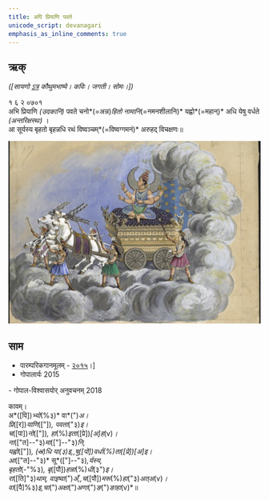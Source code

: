 ```yaml
---
title: अपि प्रियाणि पवते 
unicode_script: devanagari  
emphasis_as_inline_comments: true
---   
```


## ऋक्

*([सायणो [ऽत्र](https://archive.org/details/SamaVedaSanhitaWithSayanabhashyaVolume2SatyavrataSamasrami1876bis_201803/page/n191) कौथुमभाष्ये। कविः। जगती। सोमः।])*

१ ६ २ ०७०१   
अभि प्रियाणि *(उदकानि)* पवते चनो*(=अन्न)*हितो नामानि*(=नमनशीलानि)* यह्वो*(=महान्)* अधि येषु वर्धते *(अन्तरिक्षस्थः)* ।  
आ सूर्यस्य बृहतो बृहन्नधि रथं विष्वञ्चम्*(=विष्वग्गमनं)* अरुहद् विचक्षणः॥

![](../images/soma_moon_chandra.jpg)

## साम
- पारम्परिकगानमूलम् - [२०१५](https://archive.org/stream/sAmaveda-jaiminIya-paravastu-paramparA-docs/UDAKA%20SAANTHI%20SAAMAANI#page/n2/mode/1up&sa=D&ust=1542425956390000)।]
- गोपालार्यः 2015  
<div class="audioEmbed" src="https://archive
.org/download/jaiminIya-sAma-gAna-paravastu-tradition-gopAla-2015/kAvam.mp3"></div>
- गोपाल-विश्वासयोर् अनुवचनम् 2018  
<div class="audioEmbed" src="https://archive
.org/download/jaiminIya-sAma-gAna-paravastu-tradition-anuvachanam-gopAla-vishvAsa-2018/kAvam.mp3"></div>


कावम्।  
अ*([पि])*भ्यो*(%३)* वा*(")*अ।  
प्रि*([र])*याणि*(["])*, पवता*("३)*इ।  
च*([पा])*नो*(["])*, हा*(%)*इता*([प्रे])*[अ]ह*(v)*।  
ना*(["त]--"३)*मा*(["]--"३)*नि,  
यह्वो*(["])*, *(~~अ~~)*धि या*(३)*इ,,षु*([पो])*वर्धा*(%)*ता*([प्रे])*[अ]इ।  
आ*(["त]--"३)* सू*(["]--"३)*,र्यस्य,  
बृहतो*(-"%३)*, बृ*([पौ])*हन्ना*(%)*धी*(३")*इ।  
रा*([ति]"३)*थाम्, वाइष्वा*(")*अँ,,च*([पौ])*मरू*(%)*हा*("३)*अत्अ*(v)*।  
वा*([पै]%३)*इ,चा*(")*अक्षा*(")*अणा*(")*ङ*(")*ङाहा*(v)*॥  
